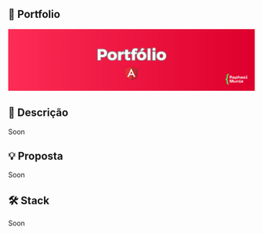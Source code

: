 ## 📌 Portfolio

<img src="./readme-assets/banner-github-portfolio.png"/>

## 📄 Descrição
<p>Soon</p>

## 💡 Proposta
<p>Soon</p>

## 🛠️ Stack
<p>Soon</p>